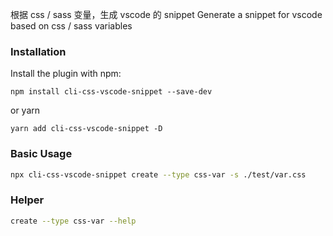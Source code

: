 根据 css / sass 变量，生成 vscode 的 snippet
Generate a snippet for vscode based on css / sass variables

### Installation

Install the plugin with npm:

```
npm install cli-css-vscode-snippet --save-dev
```

or yarn

```
yarn add cli-css-vscode-snippet -D
```

### Basic Usage

```bash
npx cli-css-vscode-snippet create --type css-var -s ./test/var.css
```

### Helper

```bash
create --type css-var --help
```
